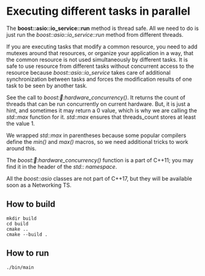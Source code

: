 # Executing different tasks in parallel

The **boost::asio::io_service::run** method is thread safe. All we need to do is just run the *boost::asio::io_service::run* method from different threads.

If you are executing tasks that modify a common resource, you need to add mutexes around that resources, or organize your application in a way, that the common resource is not used simultaneously by different tasks. It is safe to use resource from different tasks without concurrent access to the resource because *boost::asio::io_service* takes care of additional synchronization between tasks and forces the modification results of one task to be seen by another task.

See the call to *boost::thread::hardware_concurrency()*. It returns the count of threads that can be run concurrently on current hardware. But, it is just a hint, and sometimes it may return a 0 value, which is why we are calling the *std::max* function for it. *std::max* ensures that threads_count stores at least the value 1.

We wrapped *std::max* in parentheses because some popular compilers define the *min()* and *max()* macros, so we need additional tricks to work around this.

The *boost::thread::hardware_concurrency()* function is a part of C++11; you may find it in the <thread> header of the *std:: namespace*.

All the *boost::asio* classes are not part of C++17, but they will be available soon as a Networking TS.

## How to build
```
mkdir build
cd build
cmake ..
cmake --build .
```

## How to run
```
./bin/main

```
